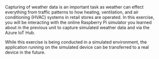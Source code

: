 Capturing of weather data is an important task as weather can effect everything
from traffic patterns to how heating, ventilation, and air conditioning (HVAC) systems in retail stores are operated. In this
exercise, you will be interacting with the online Raspberry Pi simulator you learned about in the previous unit to capture
simulated weather data and via the Azure IoT Hub.

While this exercise is being conducted in a simulated environment, the application running on the simulated device can be transferred to a real device in the future.

